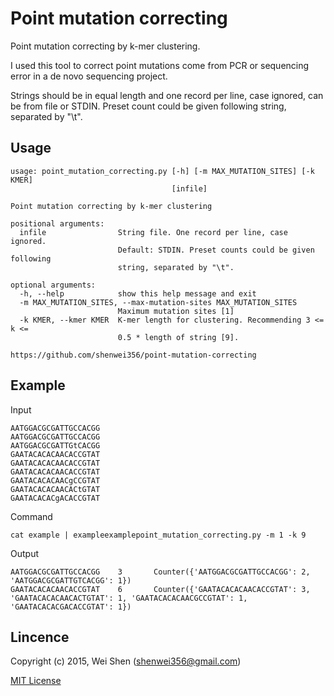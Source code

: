 Point mutation correcting
========

Point mutation correcting by k-mer clustering.

I used this tool to correct point mutations come from PCR or sequencing error in a de novo sequencing project.

Strings should be in equal length and one record per line, case ignored, can be 
from file or STDIN. Preset count could be given following string, separated by "\t".


Usage
-----

    usage: point_mutation_correcting.py [-h] [-m MAX_MUTATION_SITES] [-k KMER]
                                        [infile]
    
    Point mutation correcting by k-mer clustering
    
    positional arguments:
      infile                String file. One record per line, case ignored.
                            Default: STDIN. Preset counts could be given following
                            string, separated by "\t".
    
    optional arguments:
      -h, --help            show this help message and exit
      -m MAX_MUTATION_SITES, --max-mutation-sites MAX_MUTATION_SITES
                            Maximum mutation sites [1]
      -k KMER, --kmer KMER  K-mer length for clustering. Recommending 3 <= k <=
                            0.5 * length of string [9].
    
    https://github.com/shenwei356/point-mutation-correcting


Example
-----



Input
   
    AATGGACGCGATTGCCACGG
    AATGGACGCGATTGCCACGG
    AATGGACGCGATTGtCACGG
    GAATACACACAACACCGTAT
    GAATACACACAACACCGTAT
    GAATACACACAACACCGTAT
    GAATACACACAACgCCGTAT
    GAATACACACAACACtGTAT
    GAATACACACgACACCGTAT
    
Command

    cat example | exampleexamplepoint_mutation_correcting.py -m 1 -k 9
    
Output

    AATGGACGCGATTGCCACGG    3       Counter({'AATGGACGCGATTGCCACGG': 2, 'AATGGACGCGATTGTCACGG': 1})
    GAATACACACAACACCGTAT    6       Counter({'GAATACACACAACACCGTAT': 3, 'GAATACACACAACACTGTAT': 1, 'GAATACACACAACGCCGTAT': 1, 'GAATACACACGACACCGTAT': 1})

Lincence
-------

Copyright (c) 2015, Wei Shen (shenwei356@gmail.com)


[MIT License](https://github.com/shenwei356/point-mutation-correcting/blob/master/LICENSE)